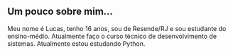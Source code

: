 Um pouco sobre mim...
---
Meu nome é Lucas, tenho 16 anos, sou de Resende/RJ e sou estudante do ensino-médio. Atualmente faço o curso técnico de desenvolvimento de sistemas.
Atualmente estou estudando Python.
